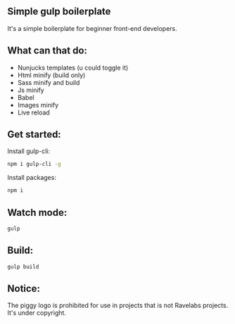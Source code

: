## Simple gulp boilerplate
It's a simple boilerplate for beginner front-end developers.
## What can that do:
- Nunjucks templates (u could toggle it)
- Html minify (build only)
- Sass minify and build
- Js minify
- Babel
- Images minify
- Live reload
## Get started:
Install gulp-cli:   
```bash
npm i gulp-cli -g 
```
Install packages:   
```bash 
npm i 
```

## Watch mode:
```bash
gulp 
```

## Build:
```bash
gulp build 
```

## Notice:
The piggy logo is prohibited for use in projects that is not Ravelabs projects. It's under copyright.